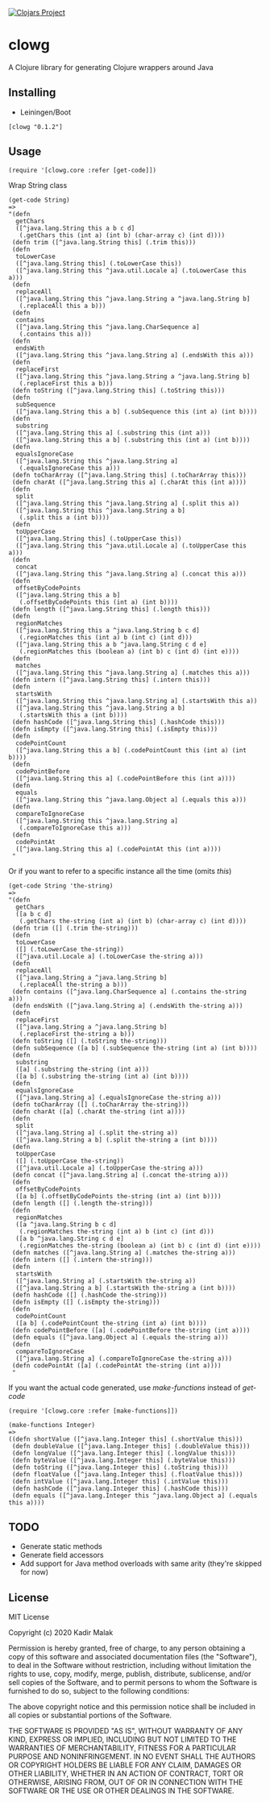 [![Clojars Project](https://img.shields.io/clojars/v/clowg.svg)](https://clojars.org/clowg)

# clowg

A Clojure library for generating Clojure wrappers around Java

## Installing

- Leiningen/Boot

```
[clowg "0.1.2"]
```

## Usage

```
(require '[clowg.core :refer [get-code]])
```

Wrap String class

```
(get-code String)
=>
"(defn
  getChars
  ([^java.lang.String this a b c d]
   (.getChars this (int a) (int b) (char-array c) (int d))))
 (defn trim ([^java.lang.String this] (.trim this)))
 (defn
  toLowerCase
  ([^java.lang.String this] (.toLowerCase this))
  ([^java.lang.String this ^java.util.Locale a] (.toLowerCase this a)))
 (defn
  replaceAll
  ([^java.lang.String this ^java.lang.String a ^java.lang.String b]
   (.replaceAll this a b)))
 (defn
  contains
  ([^java.lang.String this ^java.lang.CharSequence a]
   (.contains this a)))
 (defn
  endsWith
  ([^java.lang.String this ^java.lang.String a] (.endsWith this a)))
 (defn
  replaceFirst
  ([^java.lang.String this ^java.lang.String a ^java.lang.String b]
   (.replaceFirst this a b)))
 (defn toString ([^java.lang.String this] (.toString this)))
 (defn
  subSequence
  ([^java.lang.String this a b] (.subSequence this (int a) (int b))))
 (defn
  substring
  ([^java.lang.String this a] (.substring this (int a)))
  ([^java.lang.String this a b] (.substring this (int a) (int b))))
 (defn
  equalsIgnoreCase
  ([^java.lang.String this ^java.lang.String a]
   (.equalsIgnoreCase this a)))
 (defn toCharArray ([^java.lang.String this] (.toCharArray this)))
 (defn charAt ([^java.lang.String this a] (.charAt this (int a))))
 (defn
  split
  ([^java.lang.String this ^java.lang.String a] (.split this a))
  ([^java.lang.String this ^java.lang.String a b]
   (.split this a (int b))))
 (defn
  toUpperCase
  ([^java.lang.String this] (.toUpperCase this))
  ([^java.lang.String this ^java.util.Locale a] (.toUpperCase this a)))
 (defn
  concat
  ([^java.lang.String this ^java.lang.String a] (.concat this a)))
 (defn
  offsetByCodePoints
  ([^java.lang.String this a b]
   (.offsetByCodePoints this (int a) (int b))))
 (defn length ([^java.lang.String this] (.length this)))
 (defn
  regionMatches
  ([^java.lang.String this a ^java.lang.String b c d]
   (.regionMatches this (int a) b (int c) (int d)))
  ([^java.lang.String this a b ^java.lang.String c d e]
   (.regionMatches this (boolean a) (int b) c (int d) (int e))))
 (defn
  matches
  ([^java.lang.String this ^java.lang.String a] (.matches this a)))
 (defn intern ([^java.lang.String this] (.intern this)))
 (defn
  startsWith
  ([^java.lang.String this ^java.lang.String a] (.startsWith this a))
  ([^java.lang.String this ^java.lang.String a b]
   (.startsWith this a (int b))))
 (defn hashCode ([^java.lang.String this] (.hashCode this)))
 (defn isEmpty ([^java.lang.String this] (.isEmpty this)))
 (defn
  codePointCount
  ([^java.lang.String this a b] (.codePointCount this (int a) (int b))))
 (defn
  codePointBefore
  ([^java.lang.String this a] (.codePointBefore this (int a))))
 (defn
  equals
  ([^java.lang.String this ^java.lang.Object a] (.equals this a)))
 (defn
  compareToIgnoreCase
  ([^java.lang.String this ^java.lang.String a]
   (.compareToIgnoreCase this a)))
 (defn
  codePointAt
  ([^java.lang.String this a] (.codePointAt this (int a))))
 "
```

Or if you want to refer to a specific instance all the time (omits *this*)

```
(get-code String 'the-string)
=>
"(defn
  getChars
  ([a b c d]
   (.getChars the-string (int a) (int b) (char-array c) (int d))))
 (defn trim ([] (.trim the-string)))
 (defn
  toLowerCase
  ([] (.toLowerCase the-string))
  ([^java.util.Locale a] (.toLowerCase the-string a)))
 (defn
  replaceAll
  ([^java.lang.String a ^java.lang.String b]
   (.replaceAll the-string a b)))
 (defn contains ([^java.lang.CharSequence a] (.contains the-string a)))
 (defn endsWith ([^java.lang.String a] (.endsWith the-string a)))
 (defn
  replaceFirst
  ([^java.lang.String a ^java.lang.String b]
   (.replaceFirst the-string a b)))
 (defn toString ([] (.toString the-string)))
 (defn subSequence ([a b] (.subSequence the-string (int a) (int b))))
 (defn
  substring
  ([a] (.substring the-string (int a)))
  ([a b] (.substring the-string (int a) (int b))))
 (defn
  equalsIgnoreCase
  ([^java.lang.String a] (.equalsIgnoreCase the-string a)))
 (defn toCharArray ([] (.toCharArray the-string)))
 (defn charAt ([a] (.charAt the-string (int a))))
 (defn
  split
  ([^java.lang.String a] (.split the-string a))
  ([^java.lang.String a b] (.split the-string a (int b))))
 (defn
  toUpperCase
  ([] (.toUpperCase the-string))
  ([^java.util.Locale a] (.toUpperCase the-string a)))
 (defn concat ([^java.lang.String a] (.concat the-string a)))
 (defn
  offsetByCodePoints
  ([a b] (.offsetByCodePoints the-string (int a) (int b))))
 (defn length ([] (.length the-string)))
 (defn
  regionMatches
  ([a ^java.lang.String b c d]
   (.regionMatches the-string (int a) b (int c) (int d)))
  ([a b ^java.lang.String c d e]
   (.regionMatches the-string (boolean a) (int b) c (int d) (int e))))
 (defn matches ([^java.lang.String a] (.matches the-string a)))
 (defn intern ([] (.intern the-string)))
 (defn
  startsWith
  ([^java.lang.String a] (.startsWith the-string a))
  ([^java.lang.String a b] (.startsWith the-string a (int b))))
 (defn hashCode ([] (.hashCode the-string)))
 (defn isEmpty ([] (.isEmpty the-string)))
 (defn
  codePointCount
  ([a b] (.codePointCount the-string (int a) (int b))))
 (defn codePointBefore ([a] (.codePointBefore the-string (int a))))
 (defn equals ([^java.lang.Object a] (.equals the-string a)))
 (defn
  compareToIgnoreCase
  ([^java.lang.String a] (.compareToIgnoreCase the-string a)))
 (defn codePointAt ([a] (.codePointAt the-string (int a))))
 "
```

If you want the actual code generated, use *make-functions* instead of *get-code*

```
(require '[clowg.core :refer [make-functions]])

(make-functions Integer)
=>
((defn shortValue ([^java.lang.Integer this] (.shortValue this)))
 (defn doubleValue ([^java.lang.Integer this] (.doubleValue this)))
 (defn longValue ([^java.lang.Integer this] (.longValue this)))
 (defn byteValue ([^java.lang.Integer this] (.byteValue this)))
 (defn toString ([^java.lang.Integer this] (.toString this)))
 (defn floatValue ([^java.lang.Integer this] (.floatValue this)))
 (defn intValue ([^java.lang.Integer this] (.intValue this)))
 (defn hashCode ([^java.lang.Integer this] (.hashCode this)))
 (defn equals ([^java.lang.Integer this ^java.lang.Object a] (.equals this a))))

```

## TODO

- Generate static methods
- Generate field accessors
- Add support for Java method overloads with same arity (they're skipped for now)

## License

MIT License

Copyright (c) 2020 Kadir Malak

Permission is hereby granted, free of charge, to any person obtaining a copy
of this software and associated documentation files (the "Software"), to deal
in the Software without restriction, including without limitation the rights
to use, copy, modify, merge, publish, distribute, sublicense, and/or sell
copies of the Software, and to permit persons to whom the Software is
furnished to do so, subject to the following conditions:

The above copyright notice and this permission notice shall be included in all
copies or substantial portions of the Software.

THE SOFTWARE IS PROVIDED "AS IS", WITHOUT WARRANTY OF ANY KIND, EXPRESS OR
IMPLIED, INCLUDING BUT NOT LIMITED TO THE WARRANTIES OF MERCHANTABILITY,
FITNESS FOR A PARTICULAR PURPOSE AND NONINFRINGEMENT. IN NO EVENT SHALL THE
AUTHORS OR COPYRIGHT HOLDERS BE LIABLE FOR ANY CLAIM, DAMAGES OR OTHER
LIABILITY, WHETHER IN AN ACTION OF CONTRACT, TORT OR OTHERWISE, ARISING FROM,
OUT OF OR IN CONNECTION WITH THE SOFTWARE OR THE USE OR OTHER DEALINGS IN THE
SOFTWARE.
